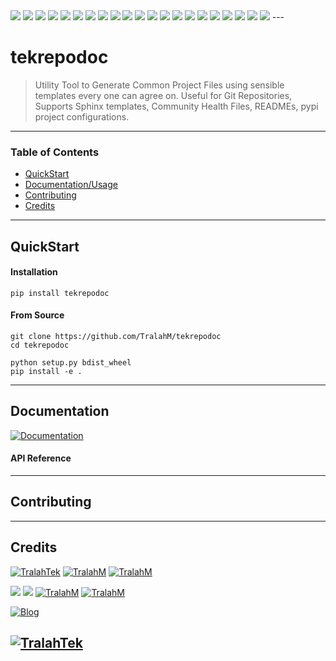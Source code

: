 <img src="https://img.shields.io/github/license/TralahM/tekrepodoc">
<img src="https://img.shields.io/github/last-commit/TralahM/tekrepodoc">
<img src="https://img.shields.io/github/contributors/TralahM/tekrepodoc">
<img src="https://img.shields.io/github/issues-pr-raw/TralahM/tekrepodoc?color=blue">
<img src="https://img.shields.io/github/issues-pr-closed-raw/TralahM/tekrepodoc?color=red">
<img src="https://img.shields.io/github/issues-raw/TralahM/tekrepodoc?color=green">
<img src="https://img.shields.io/github/issues-closed-raw/TralahM/tekrepodoc?color=yellow"">
<img src="https://img.shields.io/github/forks/TralahM/tekrepodoc?label=Forks&style=social">
<img src="https://img.shields.io/github/forks/TralahM/tekrepodoc?label=Forks&style=social">
<img src="https://img.shields.io/github/stars/TralahM/tekrepodoc?style=social">
<img src="https://img.shields.io/github/watchers/TralahM/tekrepodoc?label=Watch&style=social">
<img src="https://img.shields.io/github/downloads/TralahM/tekrepodoc/total">
<img src="https://img.shields.io/github/repo-size/TralahM/tekrepodoc/total">
<img src="https://img.shields.io/github/languages/count/TralahM/tekrepodoc">
<img src="https://img.shields.io/github/v/tag/TralahM/tekrepodoc">
<img src="https://img.shields.io/readthedocs/tekrepodoc">
<img src="https://img.shields.io/pypi/v/tekrepodoc">
<img src="https://img.shields.io/pypi/pyversions/tekrepodoc">
<img src="https://img.shields.io/pypi/wheel/tekrepodoc">
<img src="https://img.shields.io/pypi/status/tekrepodoc?label=pypi%20status">
<img src="https://img.shields.io/pypi/format/tekrepodoc?label=pypi%20format">
---

# tekrepodoc
> Utility Tool to Generate Common Project Files using sensible templates every one can agree on. Useful for Git Repositories, Supports Sphinx templates, Community Health Files, READMEs, pypi project configurations.

---

### Table of Contents
- [QuickStart](#QuickStart)
- [Documentation/Usage](#Documentation)
- [Contributing](#Contributing)
- [Credits](#Credits)

---
## QuickStart
#### Installation

```
pip install tekrepodoc
```
#### From Source
```
git clone https://github.com/TralahM/tekrepodoc
cd tekrepodoc

python setup.py bdist_wheel
pip install -e .

```
---

## Documentation

[![Documentation](https://img.shields.io/badge/Docs-tekrepodoc-blue.svg?style=for-the-badge)](https://tekrepodoc.readthedocs.io)


#### API Reference

---
## Contributing

---

## Credits
[![TralahTek](https://img.shields.io/badge/Organization-TralahTek-black.svg?style=for-the-badge&logo=github)](https://github.com/TralahTek)
[![TralahM](https://img.shields.io/badge/Engineer-TralahM-blue.svg?style=for-the-badge&logo=github)](https://github.com/TralahM)
[![TralahM](https://img.shields.io/badge/Maintainer-TralahM-green.svg?style=for-the-badge&logo=github)](https://github.com/TralahM)



[![](https://img.shields.io/badge/Github-TralahM-green?style=for-the-badge&logo=github)](https://github.com/TralahM)
[![](https://img.shields.io/badge/Twitter-%40tralahtek-blue?style=for-the-badge&logo=twitter)](https://twitter.com/TralahM)
[![TralahM](https://img.shields.io/badge/Kaggle-TralahM-purple.svg?style=for-the-badge&logo=kaggle)](https://kaggle.com/TralahM)
[![TralahM](https://img.shields.io/badge/LinkedIn-TralahM-white.svg?style=for-the-badge&logo=linkedin)](https://linkedin.com/in/TralahM)


[![Blog](https://img.shields.io/badge/Blog-tralahm.tralahtek.com-blue.svg?style=for-the-badge&logo=rss)](https://tralahm.tralahtek.com)

[![TralahTek](https://img.shields.io/badge/Organization-TralahTek-cyan.svg?style=for-the-badge)](https://org.tralahtek.com)
---